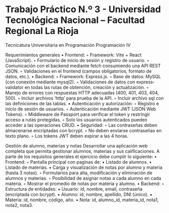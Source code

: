 # Trabajo Práctico N.º 3 - Universidad Tecnológica Nacional – Facultad Regional La Rioja
Tecnicatura Universitaria en Programación
Programación IV

Requerimientos generales
•
Frontend:
◦
Framework: Vite + React (JavaScript).
◦
Formulario de inicio de sesión y registro de usuario.
◦
Comunicación con el backend mediante fetch consumiendo una API REST JSON.
◦
Validaciones en el frontend (campos obligatorios, formato de datos, etc.).
•
Backend:
◦
Framework: Express.js.
◦
Base de datos: MySQL (con conexión mediante mysql2).
◦
Validaciones de datos con express-validator en todas las rutas de obtención, creación y actualización.
◦
Manejo de errores con respuestas HTTP adecuadas (400, 401, 403, 404, 500).
◦
Incluir archivos ‘http’ para prueba de la API.
◦
Incluir archivo sql con las definiciones de las tablas.
•
Autenticación y autorización:
◦
Registro e inicio de sesión de usuarios.
◦
Autenticación mediante JWT (JSON Web Tokens).
◦
Middleware de Passport para verificar el token y restringir acceso a rutas protegidas.
◦
Solo los usuarios autenticados pueden acceder a las operaciones CRUD.
•
Seguridad:
◦
Las contraseñas deben almacenarse encriptadas con bcrypt.
◦
No deben enviarse contraseñas en texto plano.
◦
Los tokens JWT deben expirar a las 4 horas.

Gestión de alumno, materias y notas
Desarrollar una aplicación web completa que permita gestionar alumnos, materias y sus calificaciones. A parte de los requisitos generales el ejercicio debe cumplir lo siguiente:
•
Frontend:
◦
Pantalla principal con paginas de:
▪
Listado de alumnos.
▪
Listado de materias.
▪
Carga y visualización de notas por alumno y materia (hasta 3 notas).
◦
Formularios para alta, modificación y eliminación de alumnos y materias.
◦
Posibilidad de asignar notas a cada alumno en cada materia.
◦
Mostrar el promedio de notas por materia y alumno.
•
Backend:
◦
Estructura de entidades:
▪
Usuario: id, nombre, email, contraseña (encriptada con bcrypt).
▪
Alumno: id, nombre, apellido, DNI (único).
▪
Materia: id, nombre, código, año.
▪
Nota: id, alumno_id, materia_id, nota1, nota2, nota3.
